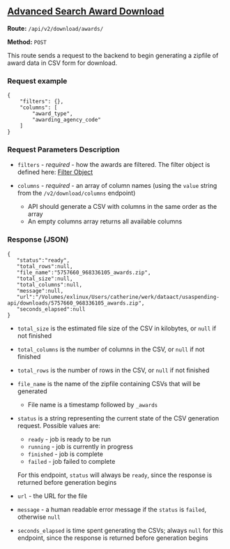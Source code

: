 ## [Advanced Search Award Download](#Advanced_Search_Award_Download)
**Route:** `/api/v2/download/awards/`

**Method:** `POST`

This route sends a request to the backend to begin generating a zipfile of award data in CSV form for download.

### Request example

```
{
    "filters": {},
    "columns": [
        "award_type",
        "awarding_agency_code"
    ]
}
```

### Request Parameters Description

* `filters` - *required* - how the awards are filtered.  The filter object is defined here: [Filter Object](https://github.com/fedspendingtransparency/usaspending-api/wiki/Search-Filters-v2-Documentation)

* `columns` - *required* - an array of column names (using the `value` string from the `/v2/download/columns` endpoint)
    * API should generate a CSV with columns in the same order as the array
    * An empty columns array returns all available columns

### Response (JSON)

```
{
   "status":"ready",
   "total_rows":null,
   "file_name":"5757660_968336105_awards.zip",
   "total_size":null,
   "total_columns":null,
   "message":null,
   "url":"/Volumes/exlinux/Users/catherine/werk/dataact/usaspending-api/downloads/5757660_968336105_awards.zip",
   "seconds_elapsed":null
}
```

* `total_size` is the estimated file size of the CSV in kilobytes, or `null` if not finished
* `total_columns` is the number of columns in the CSV, or `null` if not finished
* `total_rows` is the number of rows in the CSV, or `null` if not finished
* `file_name` is the name of the zipfile containing CSVs that will be generated
    * File name is a timestamp followed by `_awards`
* `status` is a string representing the current state of the CSV generation request. Possible values are:
    * `ready` - job is ready to be run
    * `running` - job is currently in progress
    * `finished` - job is complete
    * `failed` - job failed to complete

  For this endpoint, `status` will always be `ready`, since the response is returned before generation begins
* `url` - the URL for the file
* `message` - a human readable error message if the `status` is `failed`, otherwise `null`
* `seconds_elapsed` is time spent generating the CSVs; always `null` for this endpoint, since the response is returned before generation begins

